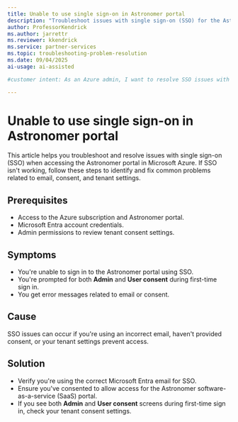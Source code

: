 ```yaml
---
title: Unable to use single sign-on in Astronomer portal
description: "Troubleshoot issues with single sign-on (SSO) for the Astronomer portal in Azure, including consent and email requirements."
author: ProfessorKendrick
ms.author: jarrettr
ms.reviewer: kkendrick
ms.service: partner-services
ms.topic: troubleshooting-problem-resolution 
ms.date: 09/04/2025
ai-usage: ai-assisted

#customer intent: As an Azure admin, I want to resolve SSO issues with Astronomer so that users can access the portal securely.

---
```


# Unable to use single sign-on in Astronomer portal

This article helps you troubleshoot and resolve issues with single sign-on (SSO) when accessing the Astronomer portal in Microsoft Azure. If SSO isn't working, follow these steps to identify and fix common problems related to email, consent, and tenant settings.

## Prerequisites

- Access to the Azure subscription and Astronomer portal.
- Microsoft Entra account credentials.
- Admin permissions to review tenant consent settings.

## Symptoms

- You're unable to sign in to the Astronomer portal using SSO.
- You're prompted for both **Admin** and **User consent** during first-time sign in.
- You get error messages related to email or consent.

## Cause

SSO issues can occur if you're using an incorrect email, haven't provided consent, or your tenant settings prevent access.

## Solution

- Verify you're using the correct Microsoft Entra email for SSO.
- Ensure you've consented to allow access for the Astronomer software-as-a-service (SaaS) portal.
- If you see both **Admin** and **User consent** screens during first-time sign in, check your tenant consent settings.
